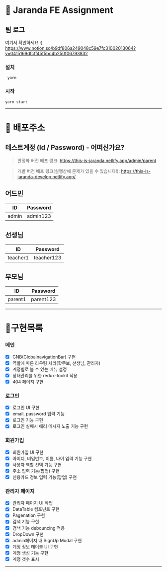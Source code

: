 # 🧒 Jaranda FE Assignment

## 팀 로그

여기서 확인하세요 :) https://www.notion.so/b9df806a249048c59e7fc31002013064?v=0415169dfcff45f5bc4b250f06793832

### 설치

```
 yarn
```

### 시작

```
yarn start
```

---

# 🎉 배포주소

## 테스트계정 (Id / Password) - 어떠신가요?

> 안정화 버전 배포 링크:
> https://this-is-jaranda.netlify.app/admin/parent

> 개발 버전 배포 링크(실행상에 문제가 있을 수 있습니다!):
> https://this-is-jaranda-develop.netlify.app/

## 어드민

| ID    | Password |
| ----- | -------- |
| admin | admin123 |

## 선생님 </br>

| ID       | Password   |
| -------- | ---------- |
| teacher1 | teacher123 |

## 부모님

| ID      | Password  |
| ------- | --------- | 
| parent1 | parent123 | 

---

# 📝구현목록

### 메인

- [x] GNB(GlobalnavigationBar) 구현
- [x] 역할에 따른 라우팅 처리(학무보, 선생님, 관리자)
- [x] 계정별로 볼 수 있는 메뉴 설정
- [x] 상태관리를 위한 redux-tookit 적용
- [x] 404 페이지 구현

### 로그인

- [x] 로그인 UI 구현
- [x] email, password 입력 기능
- [x] 로그인 기능 구현
- [x] 로그인 실패시 에러 메시지 노출 기능 구현

### 회원가입

- [x] 회원가입 UI 구현
- [x] 아이디, 비밀번호, 이름, 나이 입력 기능 구현
- [x] 사용자 역할 선택 기능 구현
- [x] 주소 입력 기능(팝업) 구현
- [x] 신용카드 정보 입력 기능(팝업) 구현

### 관리자 페이지

- [x] 관리자 페이지 UI 작업
- [x] DataTable 컴포넌트 구현
- [x] Pagenation 구현
- [x] 검색 기능 구현
- [x] 검색 기능 debouncing 적용
- [x] DropDown 구현
- [x] admin페이지 내 SignUp Modal 구현
- [x] 계정 정보 테이블 UI 구현
- [x] 계정 생성 기능 구현
- [x] 계정 갯수 표시

---
